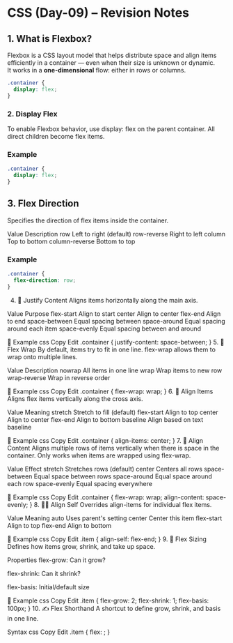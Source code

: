 # CSS (Day-09) – Revision Notes

## 1.  What is Flexbox?

Flexbox is a CSS layout model that helps distribute space and align items efficiently in a container — even when their size is unknown or dynamic.  
It works in a **one-dimensional** flow: either in rows or columns.

```css
.container {
  display: flex;
}
```

### 2. Display Flex
To enable Flexbox behavior, use display: flex on the parent container.
All direct children become flex items.

### Example
```css
.container {
  display: flex;
}
```

## 3. Flex Direction
Specifies the direction of flex items inside the container.

Value	Description
row	Left to right (default)
row-reverse	Right to left
column	Top to bottom
column-reverse	Bottom to top

### Example
```css
.container {
  flex-direction: row;
}
```
4. 🎯 Justify Content
Aligns items horizontally along the main axis.

Value	Purpose
flex-start	Align to start
center	Align to center
flex-end	Align to end
space-between	Equal spacing between
space-around	Equal spacing around each item
space-evenly	Equal spacing between and around

🔹 Example
css
Copy
Edit
.container {
  justify-content: space-between;
}
5. 🔁 Flex Wrap
By default, items try to fit in one line.
flex-wrap allows them to wrap onto multiple lines.

Value	Description
nowrap	All items in one line
wrap	Wrap items to new row
wrap-reverse	Wrap in reverse order

🔹 Example
css
Copy
Edit
.container {
  flex-wrap: wrap;
}
6. 🧍 Align Items
Aligns flex items vertically along the cross axis.

Value	Meaning
stretch	Stretch to fill (default)
flex-start	Align to top
center	Align to center
flex-end	Align to bottom
baseline	Align based on text baseline

🔹 Example
css
Copy
Edit
.container {
  align-items: center;
}
7. 🧭 Align Content
Aligns multiple rows of items vertically when there is space in the container.
Only works when items are wrapped using flex-wrap.

Value	Effect
stretch	Stretches rows (default)
center	Centers all rows
space-between	Equal space between rows
space-around	Equal space around each row
space-evenly	Equal spacing everywhere

🔹 Example
css
Copy
Edit
.container {
  flex-wrap: wrap;
  align-content: space-evenly;
}
8. 🧍‍♂️ Align Self
Overrides align-items for individual flex items.

Value	Meaning
auto	Uses parent's setting
center	Center this item
flex-start	Align to top
flex-end	Align to bottom

🔹 Example
css
Copy
Edit
.item {
  align-self: flex-end;
}
9. 📏 Flex Sizing
Defines how items grow, shrink, and take up space.

Properties
flex-grow: Can it grow?

flex-shrink: Can it shrink?

flex-basis: Initial/default size

🔹 Example
css
Copy
Edit
.item {
  flex-grow: 2;
  flex-shrink: 1;
  flex-basis: 100px;
}
10. ✍️ Flex Shorthand
A shortcut to define grow, shrink, and basis in one line.

Syntax
css
Copy
Edit
.item {
  flex: <grow> <shrink> <basis>;
}
